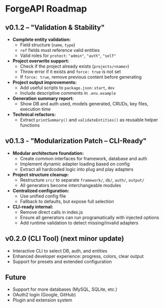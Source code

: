 # ForgeAPI Roadmap

## v0.1.2 – "Validation & Stability"

- **Complete entity validation:**
  - Field structure (`name`, `type`)
  - `ref` fields must reference valid entities
  - Valid roles for `protect`: `"admin"`, `"auth"`, `"self"`
- **Project overwrite support:**
  - Check if the project already exists (`projects/<name>`)
  - Throw error if it exists and `force: true` is not set
  - If `force: true`, remove previous content before generating
- **Project output improvements:**
  - Add useful scripts to `package.json`: `start`, `dev`
  - Include descriptive comments in `.env.example`
- **Generation summary report:**
  - Show DB and auth used, models generated, CRUDs, key files, execution time
- **Technical refactors:**
  - Extract `printSummary()` and `validateEntities()` as reusable helper functions

## v0.1.3 - "Modularization Patch – CLI-Ready"

- **Modular architecture foundation:**
  - Create common interfaces for framework, database and auth
  - Implement dynamic adapter loading based on config
  - Extract all hardcoded logic into plug and play adapters
- **Project structure cleanup:**
  - Restructure `src/` to separate `framework/`, `db/`, `auth/`, `output/`
  - All generators become interchangeable modules
- **Centralized configuration:**
  - Use unified config file
  - Fallback to defaults, but expose full selection
- **CLI-ready internal:**
  - Remove direct calls in index.js
  - Ensure all generators can run programatically with injected options
  - Add runtime validation to detect missing/invalid adapters

## v0.2.0 (CLI Tool) (next minor update)

- Interactive CLI to select DB, auth, and entities
- Enhanced developer experience: progress, colors, clear output
- Support for presets and extended configuration

## Future

- Support for more databases (MySQL, SQLite, etc.)
- OAuth2 login (Google, GitHub)
- Plugin and extension system
